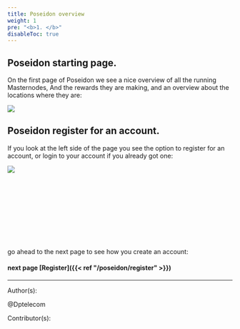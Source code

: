 ```yaml
---
title: Poseidon overview
weight: 1
pre: "<b>1. </b>"
disableToc: true
---
```

## Poseidon starting page.


On the first page of Poseidon we see a nice overview of all the running Masternodes,
And the rewards they are making,
and an overview about the locations where they are:


![](/poseidon/images/Poseidon_overview.jpg)


## Poseidon register for an account.


If you look at the left side of the page you see the option to register for an account,
or login to your account if you already got one:


<img src="/poseidon/images/Poseidon_left.jpg" align="left"><br>
<br>
<br>
<br>
<br>
<br>
<br>
<br>
<br>
<br>



go ahead to the next page to see how you create an account:


#### next page [Register]({{< ref "/poseidon/register" >}})



---
Author(s):


@Dptelecom


Contributor(s):

